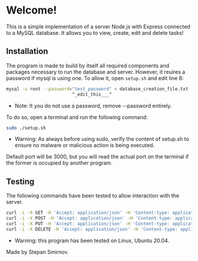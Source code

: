 # Welcome!

This is a simple implementation of a server Node.js with Express connected to a MySQL database. It allows you to view, create, edit and delete tasks!

## Installation
The program is made to build by itself all required components and packages necessary to run the database and server.
However, it reuires a password if mysql is using one. To allow it, open `setup.sh` and edit line 8:
```bash
mysql -u root --password="test_password" < database_creation_file.txt
                         ^_edit_this___^
```
* Note: It you do not use a password, remove --password entirely.

To do so, open a terminal and run the following command:
```bash
sudo ./setup.sh
```
* Warning: As always before using sudo, verify the content of setup.sh to ensure no malware or malicious action is being executed.

Default port will be 3000, but you will read the actual port on the terminal if the former is occupied by another program.

## Testing
The following commands have been tested to allow interaction with the server.
```bash
curl -i -X GET -H 'Accept: application/json' -H 'Content-type: application/json' http://localhost:3000/to-dos
curl -i -X POST -H 'Accept: application/json' -H 'Content-type: application/json' http://localhost:3000/to-dos --data '{"name":"Fake Task 0", "finished":0}'
curl -i -X PUT -H 'Accept: application/json' -H 'Content-type: application/json' http://localhost:3000/to-dos/1 --data '{"finished":true}' 
curl -i -X DELETE -H 'Accept: application/json' -H 'Content-type: application/json' http://localhost:3000/to-dos/1
```

* Warning: this program has been tested on Linux, Ubuntu 20.04.

Made by Stepan Smirnov.
